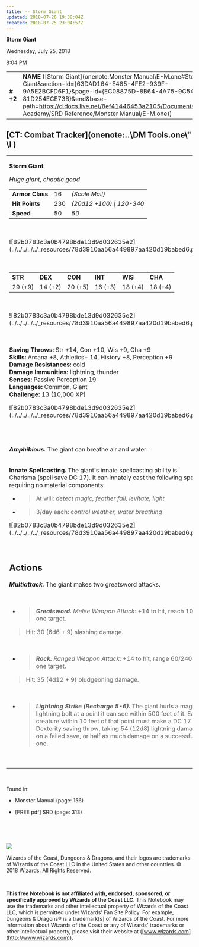```yaml
---
title: -- Storm Giant
updated: 2018-07-26 19:38:04Z
created: 2018-07-25 23:04:57Z
---
```


**Storm Giant**

Wednesday, July 25, 2018

8:04 PM

|           |                                                                                                                                                                                                                                                                                                |        |         |         |     |       |          |
|-----------|------------------------------------------------------------------------------------------------------------------------------------------------------------------------------------------------------------------------------------------------------------------------------------------------|--------|---------|---------|-----|-------|----------|
| **\# +2** | **NAME** ([Storm Giant](onenote:Monster Manual\\E-M.one#Storm Giant&section-id={63DAD164-E485-4FE2-939F-9A5E2BCFD6F1}&page-id={EC08875D-8B64-4A75-9C54-81D254ECE73B}&end&base-path=https://d.docs.live.net/8ef41446453a2105/Documents/Adventure Academy/SRD Reference/Monster Manual/E-M.one)) | **16** | **230** | **230** | \-  | Notes | 10000 XP |

## [CT: Combat Tracker](onenote:..\\DM Tools.one\\" \l )

<table><tbody><tr class="odd"><td><p><strong>Storm Giant</strong></p><p><em>Huge giant, chaotic good<br />
</em></p><table><tbody><tr class="odd"><td><strong>Armor Class</strong></td><td>16</td><td><em>(Scale Mail)</em></td></tr><tr class="even"><td><strong>Hit Points</strong></td><td>230</td><td><em>(20d12 +100) | 120-340</em></td></tr><tr class="odd"><td><strong>Speed</strong></td><td>50</td><td><em>50</em></td></tr></tbody></table><p> </p><p>![82b0783c3a0b4798bde13d9d032635e2](../../../../../_resources/78d3910aa56a449897aa420d19babed6.png)</p><p> </p><table><tbody><tr class="odd"><td><strong>STR</strong></td><td><strong>DEX</strong></td><td><strong>CON</strong></td><td><strong>INT</strong></td><td><strong>WIS</strong></td><td><strong>CHA</strong></td></tr><tr class="even"><td>29 (+9)</td><td>14 (+2)</td><td>20 (+5)</td><td>16 (+3)</td><td>18 (+4)</td><td>18 (+4)</td></tr></tbody></table><p> </p><p>![82b0783c3a0b4798bde13d9d032635e2](../../../../../_resources/78d3910aa56a449897aa420d19babed6.png)</p><p> </p><p><strong>Saving Throws:</strong> Str +14, Con +10, Wis +9, Cha +9<br />
<strong>Skills:</strong> Arcana +8, Athletics+ 14, History +8, Perception +9<br />
<strong>Damage Resistances:</strong> cold<br />
<strong>Damage Immunities:</strong> lightning, thunder<br />
<strong>Senses:</strong> Passive Perception 19<br />
<strong>Languages:</strong> Common, Giant<br />
<strong>Challenge:</strong> 13 (10,000 XP)</p><p>![82b0783c3a0b4798bde13d9d032635e2](../../../../../_resources/78d3910aa56a449897aa420d19babed6.png)</p><p> </p><p><em><strong><br />
Amphibious.</strong></em> The giant can breathe air and water.</p><p><strong><br />
Innate Spellcasting.</strong> The giant's innate spellcasting ability is Charisma (spell save DC 17). It can innately cast the following spells, requiring no material components:</p><ul><li><blockquote><p>At will: <em>detect magic, feather fall, levitate, light</em></p></blockquote></li><li><blockquote><p>3/day each: c<em>ontrol weather, water breathing</em></p></blockquote></li></ul><p>![82b0783c3a0b4798bde13d9d032635e2](../../../../../_resources/78d3910aa56a449897aa420d19babed6.png)</p><p> </p><h2 id="actions"><strong>Actions</strong></h2><p><em><strong>Multiattack.</strong></em> The giant makes two greatsword attacks.</p><p> </p><ul><li><blockquote><p><em><strong>Greatsword.</strong> Melee Weapon Attack:</em> +14 to hit, reach 10ft., one target.</p></blockquote></li></ul><blockquote><p>Hit: 30 (6d6 + 9) slashing damage.</p></blockquote><p> </p><ul><li><blockquote><p><em><strong>Rock.</strong> Ranged Weapon Attack:</em> +14 to hit, range 60/240 ft., one target.</p></blockquote></li></ul><blockquote><p>Hit: 35 (4d12 + 9) bludgeoning damage.</p></blockquote><p> </p><ul><li><blockquote><p><em><strong>Lightning Strike (Recharge 5-6).</strong></em> The giant hurls a magical lightning bolt at a point it can see within 500 feet of it. Each creature within 10 feet of that point must make a DC 17 Dexterity saving throw, taking 54 (12d8) lightning damage on a failed save, or half as much damage on a successful one.</p></blockquote></li></ul><p> </p></td></tr></tbody></table>

 

Found in:

-   Monster Manual (page: 156)

-   \[FREE pdf\] SRD (page: 313)

 

 

![](tmp\media\image2.png)

Wizards of the Coast, Dungeons & Dragons, and their logos are trademarks of Wizards of the Coast LLC in the United States and other countries. © 2018 Wizards. All Rights Reserved.

 

**This free Notebook is not affiliated with, endorsed, sponsored, or specifically approved by Wizards of the Coast LLC**. This Notebook may use the trademarks and other intellectual property of Wizards of the Coast LLC, which is permitted under Wizards' Fan Site Policy. For example, Dungeons & Dragons® is a trademark\[s\] of Wizards of the Coast. For more information about Wizards of the Coast or any of Wizards' trademarks or other intellectual property, please visit their website at ([www.wizards.com](http://www.wizards.com)).

